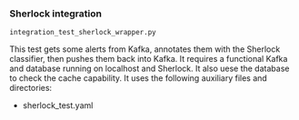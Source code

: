 ### Sherlock integration
`integration_test_sherlock_wrapper.py`

This test gets some alerts from Kafka, annotates them with the Sherlock classifier,
then pushes them back into Kafka. It requires a functional Kafka and database
running on localhost and Sherlock. 
It also uese the database to check the cache capability.
It uses the following auxiliary files and directories:
* sherlock_test.yaml


